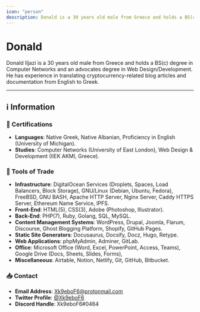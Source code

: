 ```yaml
---
icon: "person"
description: Donald is a 30 years old male from Greece and holds a BS(c) degree in Computer Networks and an advocates degree in Web Design/Development. He has experience in translating cryptocurrency-related blog articles and documentation from English to Greek.
---
```


# Donald

Donald Iljazi is a 30 years old male from Greece and holds a BS(c) degree in Computer Networks and an advocates degree in Web Design/Development. He has experience in translating cryptocurrency-related blog articles and documentation from English to Greek.

---

## ℹ️ Information

### 📜 Certifications

- **Languages**: Native Greek, Native Albanian, Proficiency in English (University of Michigan).
- **Studies**: Computer Networks (University of East London), Web Design & Development (IIEK AKMI, Greece).

### 🧰 Tools of Trade

- **Infrastructure**: DigitalOcean Services (Droplets, Spaces, Load Balancers, Block Storage), GNU/Linux (Debian, Ubuntu, Fedora), FreeBSD, GNU BASH, Apache HTTP Server, Nginx Server, Caddy HTTPS Server, Ethereum Name Service, IPFS.
- **Front-End**: HTML(5), CSS(3), Adobe (Photoshop, Illustrator).
- **Back-End**: PHP(7), Ruby, Golang, SQL, MySQL.
- **Content Management Systems**: WordPress, Drupal, Joomla, Flarum, Discourse, Ghost Blogging Platform, Shopify, GitHub Pages.
- **Static Site Generators**: Docusaurus, Docsify, Docz, Hugo, Retype.
- **Web Applications**: phpMyAdmin, Adminer, GitLab.
- **Office**: Microsoft Office (Word, Excel, PowerPoint, Access, Teams), Google Drive (Docs, Sheets, Slides, Forms),
- **Miscellaneous**: Airtable, Notion, Netlify, Git, GitHub, Bitbucket.

### 📥 Contact

- **Email Address**: [Xk9eboF6@protonmail.com](mailto:Xk9eboF6@protonmail.com)
- **Twitter Profile**: [@Xk9eboF6](https://twitter.com/xK9eboF6)
- **Discord Handle**: Xk9eboF6#0464
